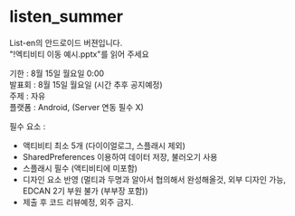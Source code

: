 # listen_summer
List-en의 안드로이드 버젼입니다.  
"!엑티비티 이동 예시.pptx"를 읽어 주세요 
  
  
기한 : 8월 15일 월요일 0:00  
발표회 : 8월 15일 월요일 (시간 추후 공지예정)  
주제 : 자유  
플랫폼 : Android, (Server 연동 필수 X)  
  
필수 요소 : 
* 액티비티 최소 5개 (다이이얼로그, 스플래시 제외)
* SharedPreferences 이용하여 데이터 저장, 불러오기 사용
* 스플래시 필수 (액티비티에 미포함)
* 디자인 요소 반영 (멀티과 두명과 알아서 협의해서 완성해올것, 외부 디자인 가능, EDCAN 2기 부원 불가 (부부장 포함))
* 제출 후 코드 리뷰예정, 외주 금지.
